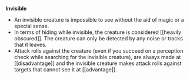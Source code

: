 **Invisible**
 -  An invisible creature is impossible to see without the aid of magic or a special sense.
 -  In terms of hiding while invisible, the creature is considered [[heavily obscured]]. The creature can only be detected by any noise or tracks that it leaves.
 -  Attack rolls against the creature (even if you succeed on a perception check while searching for the invisible creature), are always made at [[disadvantage]] and the invisible creature makes attack rolls against targets that cannot see it at [[advantage]].